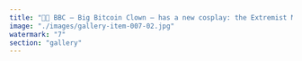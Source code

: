 ```yaml
---
title: "🤡🕌 BBC — Big Bitcoin Clown — has a new cosplay: the Extremist Maximalist.<br /><br />He chants like a zealot, shouts down heretics, and dreams of paradise at $1M per coin.<br /><br />But when the chart wobbles?<br />When that red candle drops?<br />He’s sweating under his black flag — and in the back of his mind he knows:<br /><br />👉 The wood stick of reality is coming.<br />👉 No amount of “HODL” will block the blow.<br />👉 Frozen belief can’t dodge entropy forever.<br /><br />Bitcoin cult logic: Faith first, thinking never.<br /><br />🔹 BBC the Maximalist: same clown, new costume, same tragic punchline.<br /><br /><br />#Bitcoin <br />#Satire <br />#BBC <br />#Maximalism <br />#BeliefVsReality"
image: "./images/gallery-item-007-02.jpg"
watermark: "7"
section: "gallery"
---
```

